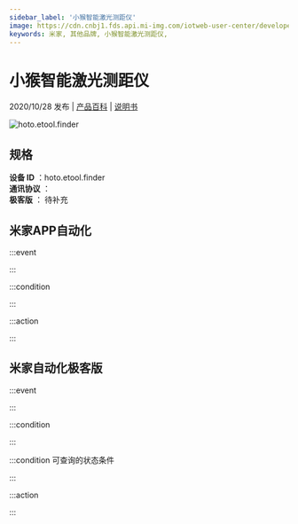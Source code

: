 ```yaml
---
sidebar_label: '小猴智能激光测距仪'
image: https://cdn.cnbj1.fds.api.mi-img.com/iotweb-user-center/developer_16790711355205pk5nIS4.png?GalaxyAccessKeyId=AKVGLQWBOVIRQ3XLEW&Expires=9223372036854775807&Signature=6jZWJibX2kJfoWAEl00t8h/yH2c=
keywords: 米家, 其他品牌, 小猴智能激光测距仪, 
---
```

# 小猴智能激光测距仪

2020/10/28 发布 | [产品百科](https://home.mi.com/webapp/content/baike/product/index.html?model=hoto.etool.finder/) | [说明书](https://home.mi.com/views/introduction.html?model=hoto.etool.finder&region=cn)

![hoto.etool.finder](https://cdn.cnbj1.fds.api.mi-img.com/iotweb-user-center/developer_16790711355205pk5nIS4.png?GalaxyAccessKeyId=AKVGLQWBOVIRQ3XLEW&Expires=9223372036854775807&Signature=6jZWJibX2kJfoWAEl00t8h/yH2c=)

## 规格  
> 
**设备 ID** ：hoto.etool.finder  
**通讯协议** ：  
**极客版**  ： 待补充 


## 米家APP自动化  

:::event  

:::

:::condition  

:::

:::action   

:::

## 米家自动化极客版  

:::event  

:::

:::condition  

:::

:::condition 可查询的状态条件  

:::

:::action  

:::

        
